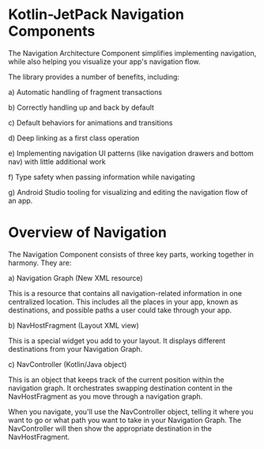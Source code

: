 # Kotlin-JetPack Navigation Components

The Navigation Architecture Component simplifies implementing navigation, while also helping you visualize your app's navigation flow. 

The library provides a number of benefits, including:

a) Automatic handling of fragment transactions

b) Correctly handling up and back by default

c) Default behaviors for animations and transitions

d) Deep linking as a first class operation

e) Implementing navigation UI patterns (like navigation drawers and bottom nav) with little additional work

f) Type safety when passing information while navigating

g) Android Studio tooling for visualizing and editing the navigation flow of an app.

# Overview of Navigation

The Navigation Component consists of three key parts, working together in harmony. They are:

a) Navigation Graph (New XML resource) 

This is a resource that contains all navigation-related information in one centralized location. This includes all the places in your app, known as destinations, and possible paths a user could take through your app.

b) NavHostFragment (Layout XML view) 

This is a special widget you add to your layout. It displays different destinations from your Navigation Graph.

c) NavController (Kotlin/Java object) 

This is an object that keeps track of the current position within the navigation graph. It orchestrates swapping destination content in the NavHostFragment as you move through a navigation graph.

When you navigate, you'll use the NavController object, telling it where you want to go or what path you want to take in your Navigation Graph. The NavController will then show the appropriate destination in the NavHostFragment.
